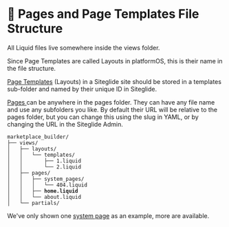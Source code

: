 # 🌳 Pages and Page Templates File Structure

All Liquid files live somewhere inside the views folder.

Since Page Templates are called Layouts in platformOS, this is their name in the file structure.&#x20;

[Page Templates](page-templates.md) (Layouts) in a Siteglide site should be stored in a templates sub-folder and named by their unique ID in Siteglide.&#x20;

[Pages ](about-pages.md)can be anywhere in the pages folder. They can have any file name and use any subfolders you like. By default their URL will be relative to the pages folder, but you can change this using the slug in YAML, or by changing the URL in the Siteglide Admin.

<pre><code>marketplace_builder/
├── views/
│   ├── layouts/
│   │   └── templates/
│   │       ├── 1.liquid
│   │       └── 2.liquid
│   ├── pages/
│   │   ├── system_pages/
│   │   │   └── 404.liquid
<strong>│   │   ├── home.liquid
</strong>│   │   └── about.liquid
│   └── partials/
</code></pre>

We've only shown one [system page](system-pages.md) as an example, more are available.
